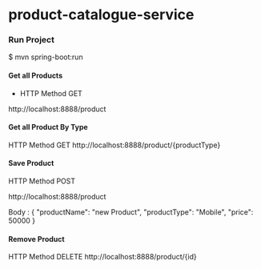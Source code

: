# product-catalogue-service

### Run Project

$ mvn spring-boot:run

#### Get all Products

- HTTP Method GET

 http://localhost:8888/product 

#### Get all Product By Type

HTTP Method GET
http://localhost:8888/product/{productType}

#### Save Product

HTTP Method POST

http://localhost:8888/product 

Body : { 
               "productName": "new Product",
               "productType": "Mobile",
               "price": 50000
           }
    
#### Remove Product 

HTTP Method DELETE
http://localhost:8888/product/{id}
        
  
